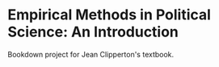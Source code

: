 # Empirical Methods in Political Science: An Introduction

Bookdown project for Jean Clipperton's textbook.

